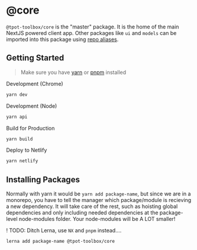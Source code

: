 # @core

`@tpot-toolbox/core` is the "master" package. It is the home of the main NextJS powered client app. Other packages like `ui` and `models` can be imported into this package using [repo aliases]().


## Getting Started

> Make sure you have [yarn]() or [pnpm]() installed

Development (Chrome)

```bash
yarn dev
```

Development (Node)

```bash
yarn api
```

Build for Production

```bash
yarn build
```

Deploy to Netlify

```bash
yarn netlify
```

## Installing Packages

Normally with yarn it would be `yarn add package-name`, but since we are in a monorepo, you have to tell the manager which package/module is recieving a new dependency. It will take care of the rest, such as hoisting global dependencies and only including needed dependencies at the package-level node-modules folder. Your node-modules will be A LOT smaller!

! TODO: Ditch Lerna, use `NX` and `pnpm` instead....
```
lerna add package-name @tpot-toolbox/core
```